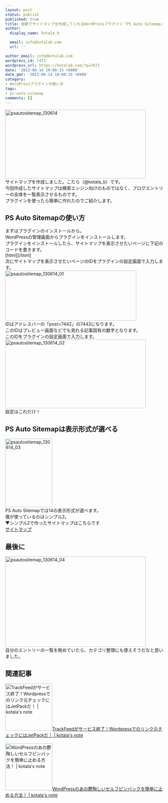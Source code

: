 ```yaml
---
layout: post
status: publish
published: true
title: 自動でサイトマップを作成してくれるWordPressプラグイン「PS Auto Sitemap」
author:
  display_name: kotala_b

  email: info@kotalab.com
  url: ''

author_email: info@kotalab.com
wordpress_id: 7473
wordpress_url: https://kotalab.com/?p=7473
date: '2013-06-14 19:00:15 +0900'
date_gmt: '2013-06-14 10:00:15 +0900'
category:
- WordPressプラグインの使い方
tags:
- ps-auto-sitemap
comments: []
---
```

<p><img src="https://kotalab.com/wp-content/uploads/psautositemap_130614-448x219.jpg" alt="psautositemap_130614" width="448" height="219" class="alignnone size-large wp-image-7478" /><br />
サイトマップを作成しました。こたら（@kotala_b）です。<br />
今回作成したサイトマップは検索エンジン向けのものではなく、ブログエントリーの全体を一覧表示させるものです。<br />
プラグインを使ったら簡単に作れたのでご紹介します。<br />
<!--more--></p>
<h2>PS Auto Sitemapの使い方</h2>
<p>まずはプラグインのインストールから。<br />
WordPressの管理画面からプラグインをインストールします。<br />
プラグインをインストールしたら、サイトマップを表示させたいページに下記のコードを書きます。<br />
[html]<!-- SITEMAP CONTENT REPLACE POINT -->[/html]<br />
次にサイトマップを表示させたいページのIDをプラグインの設定画面で入力します。<br />
<img src="https://kotalab.com/wp-content/uploads/psautositemap_130614_01.jpg" alt="psautositemap_130614_01" width="418" height="160" class="alignnone size-full wp-image-7480" /><br />
IDはアドレスバーの「post=7442」の7442になります。<br />
このIDはプレビュー画面などでも見れる記事固有の数字となります。<br />
このIDをプラグインの設定画面で入力します。<br />
<img src="https://kotalab.com/wp-content/uploads/psautositemap_130614_02-448x219.jpg" alt="psautositemap_130614_02" width="448" height="219" class="alignnone size-large wp-image-7481" /><br />
設定はこれだけ！</p>
<h2>PS Auto Sitemapは表示形式が選べる</h2>
<p><img src="https://kotalab.com/wp-content/uploads/psautositemap_130614_03.jpg" alt="psautositemap_130614_03" width="150" height="218" class="alignnone size-full wp-image-7479" /><br />
PS Auto Sitemapでは14の表示形式が選べます。<br />
僕が使っているのはシンプル2。<br />
▼シンプル2で作ったサイトマップはこちらです<br />
<a href="https://kotalab.com/sitemap" title="サイトマップ" target="_blank">サイトマップ</a></p>
<h2>最後に</h2>
<p><img src="https://kotalab.com/wp-content/uploads/psautositemap_130614_04-448x288.jpg" alt="psautositemap_130614_04" width="448" height="288" class="alignnone size-large wp-image-7477" /><br />
自分のエントリーの一覧を眺めていたら、カテゴリ整理にも使えそうだなと思いました。</p>
<h2 class="rele">関連記事</h2>
<p><a href="https://kotalab.com/jetpack" target="_blank"><img  class="alignleft" src="https://kotalab.com/wp-content/uploads/trackfeed_130504.jpg" alt="TrackFeedがサービス終了！Wordpressでのリンク元チェックにはJetPackだ！ | kotala's note" width="150" /></a><a href="https://kotalab.com/jetpack" target="_blank">TrackFeedがサービス終了！Wordpressでのリンク元チェックにはJetPackだ！ | kotala's note</a><br style="clear:both;" /><br />
<a href="https://kotalab.com/stop-self-pinback" target="_blank"><img  class="alignleft" src="https://kotalab.com/wp-content/uploads/wptotalhacks_130412-448x335.jpg" alt="WordPressのあの鬱陶しいセルフピンバックを簡単に止める方法！ | kotala's note" width="150" /></a><a href="https://kotalab.com/stop-self-pinback" target="_blank">WordPressのあの鬱陶しいセルフピンバックを簡単に止める方法！ | kotala's note</a><br style="clear:both;" /></p>
